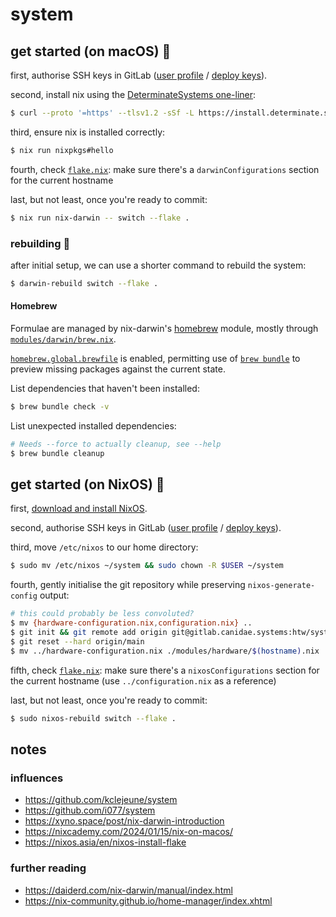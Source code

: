 # system

## get started (on macOS) 🏃
first, authorise SSH keys in GitLab ([user profile](https://gitlab.canidae.systems/profile/keys) / [deploy keys](https://gitlab.canidae.systems/htw/system/-/settings/repository#js-deploy-keys-settings)).

second, install nix using the [DeterminateSystems one-liner](https://github.com/DeterminateSystems/nix-installer?tab=readme-ov-file#usage):

```bash
$ curl --proto '=https' --tlsv1.2 -sSf -L https://install.determinate.systems/nix | sh -s -- install
```

third, ensure nix is installed correctly:
```bash
$ nix run nixpkgs#hello
```

fourth, check [`flake.nix`](flake.nix): make sure there's a `darwinConfigurations` section for the current hostname

last, but not least, once you're ready to commit:
```bash
$ nix run nix-darwin -- switch --flake .
```


### rebuilding 🔧
after initial setup, we can use a shorter command to rebuild the system:
```bash
$ darwin-rebuild switch --flake .
```


#### Homebrew
Formulae are managed by nix-darwin's [homebrew](https://daiderd.com/nix-darwin/manual/index.html#opt-homebrew.brews) module, mostly through [`modules/darwin/brew.nix`](modules/darwin/brew.nix).

[`homebrew.global.brewfile`](https://daiderd.com/nix-darwin/manual/index.html#opt-homebrew.global.brewfile) is enabled, permitting use of [`brew bundle`](https://docs.brew.sh/Manpage#bundle-subcommand) to preview missing packages against the current state.

List dependencies that haven't been installed:
```bash
$ brew bundle check -v
```

List unexpected installed dependencies:
```bash
# Needs --force to actually cleanup, see --help
$ brew bundle cleanup
```


## get started (on NixOS) 🏃
first, [download and install NixOS](https://nixos.org/download/).

second, authorise SSH keys in GitLab ([user profile](https://gitlab.canidae.systems/profile/keys) / [deploy keys](https://gitlab.canidae.systems/htw/system/-/settings/repository#js-deploy-keys-settings)).

third, move `/etc/nixos` to our home directory:
```bash
$ sudo mv /etc/nixos ~/system && sudo chown -R $USER ~/system
```

fourth, gently initialise the git repository while preserving `nixos-generate-config` output:
```bash
# this could probably be less convoluted?
$ mv {hardware-configuration.nix,configuration.nix} ..
$ git init && git remote add origin git@gitlab.canidae.systems:htw/system.git && git fetch origin
$ git reset --hard origin/main
$ mv ../hardware-configuration.nix ./modules/hardware/$(hostname).nix
```

fifth, check [`flake.nix`](flake.nix): make sure there's a `nixosConfigurations` section for the current hostname (use `../configuration.nix` as a reference)

last, but not least, once you're ready to commit:
```bash
$ sudo nixos-rebuild switch --flake .
```


## notes
### influences
* https://github.com/kclejeune/system
* https://github.com/i077/system
* https://xyno.space/post/nix-darwin-introduction
* https://nixcademy.com/2024/01/15/nix-on-macos/
* https://nixos.asia/en/nixos-install-flake


### further reading
* https://daiderd.com/nix-darwin/manual/index.html
* https://nix-community.github.io/home-manager/index.xhtml
